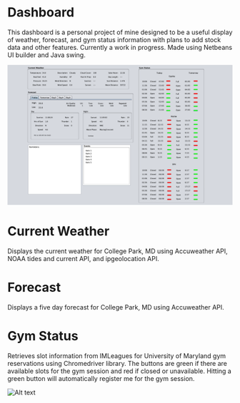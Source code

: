 # Dashboard

This dashboard is a personal project of mine designed to be a useful display of weather, forecast, and gym status information with plans to add stock data and other features. Currently a work in progress. Made using Netbeans UI builder and Java swing.


![Alt text](full-image.png?raw=true "full-image")

# Current Weather

Displays the current weather for College Park, MD using Accuweather API, NOAA tides and current API, and ipgeolocation API.

# Forecast

Displays a five day forecast for College Park, MD using Accuweather API.

# Gym Status

Retrieves slot information from IMLeagues for University of Maryland gym reservations using Chromedriver library. The buttons are green if there are available slots for the gym session and red if closed or unavailable. Hitting a green button will automatically register me for the gym session.

![Alt text](reserve.gif?raw=true "full-image")

